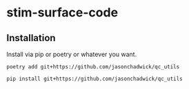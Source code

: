 # stim-surface-code

## Installation

Install via pip or poetry or whatever you want.

`poetry add git+https://github.com/jasonchadwick/qc_utils`

`pip install git+https://github.com/jasonchadwick/qc_utils`

